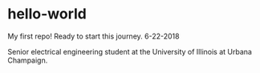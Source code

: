 # hello-world
My first repo! Ready to start this journey. 6-22-2018

Senior electrical engineering student at the University of Illinois at Urbana Champaign.
